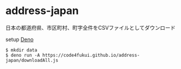 # address-japan

日本の都道府県、市区町村、町字全件をCSVファイルとしてダウンロード

setup [Deno](https://deno.land/)

```
$ mkdir data
$ deno run -A https://code4fukui.github.io/address-japan/downloadAll.js
```
